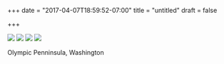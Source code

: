 +++
date = "2017-04-07T18:59:52-07:00"
title = "untitled"
draft = false

+++

![](/img/DSCF6543_01.jpg)
![](/img/DSCF6458_01.jpg)
![](/img/DSCF6530_03.jpg)
![](/img/DSCF6516_02.jpg)

Olympic Penninsula, Washington
